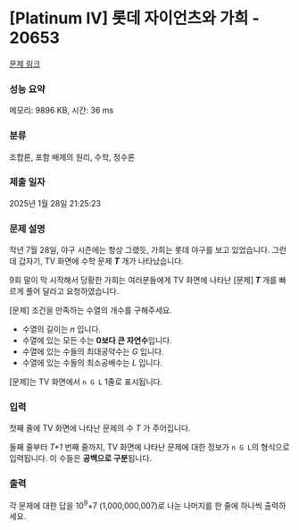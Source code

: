 # [Platinum IV] 롯데 자이언츠와 가희 - 20653 

[문제 링크](https://www.acmicpc.net/problem/20653) 

### 성능 요약

메모리: 9896 KB, 시간: 36 ms

### 분류

조합론, 포함 배제의 원리, 수학, 정수론

### 제출 일자

2025년 1월 28일 21:25:23

### 문제 설명

<p>작년 7월 28일, 야구 시즌에는 항상 그랬듯, 가희는 롯데 야구를 보고 있었습니다. 그런데 갑자기, TV 화면에 수학 문제 <strong><em>T</em></strong> 개가 나타났습니다.</p>

<p>9회 말이 막 시작해서 당황한 가희는 여러분들에게 TV 화면에 나타난 [문제]<strong> <em>T</em> </strong>개를 빠르게 풀어 달라고 요청하였습니다.</p>

<p>[문제] 조건을 만족하는 수열의 개수를 구해주세요.</p>

<ul>
	<li>수열의 길이는 <em>n</em> 입니다.</li>
	<li>수열에 있는 모든 수는 <strong>0보다 큰 자연수</strong>입니다.</li>
	<li>수열에 있는 수들의 최대공약수는 <em>G</em> 입니다.</li>
	<li>수열에 있는 수들의 최소공배수는 <em>L</em> 입니다.</li>
</ul>

<p>[문제]는 TV 화면에서 <code>n G L</code> 1줄로 표시됩니다.</p>

### 입력 

 <p>첫째 줄에 TV 화면에 나타난 문제의 수 <em>T </em>가 주어집니다.</p>

<p>둘째 줄부터 <em>T+1 </em>번째 줄까지, TV 화면에 나타난 문제에 대한 정보가 <code>n G L</code>의 형식으로 입력됩니다. 이 수들은 <strong>공백으로 구분</strong>됩니다.</p>

### 출력 

 <p>각 문제에 대한 답을 10<sup>9</sup>+7 (1,000,000,007)로 나눈 나머지를 한 줄에 하나씩 출력하세요.</p>

